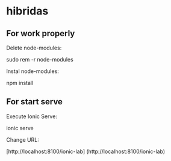 # hibridas

## For work properly

Delete node-modules:

sudo rem -r node-modules

Instal node-modules:

npm install

## For start serve

Execute Ionic Serve:

ionic serve

Change URL:

[http://localhost:8100/ionic-lab]
(http://localhost:8100/ionic-lab)